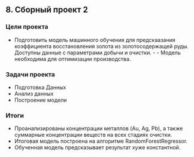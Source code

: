 ## 8. Сборный проект 2

### Цели проекта

- Подготовить модель машинного обучения для предскаазания коэффициента восстановления золота из золотосодержащей руды. Доступны данные с параметрами добычи и очистки. - - Модель необходима для оптимизации производства.

### Задачи проекта

- Подготовка Данных
- Анализ данных
- Построение модели

### Итоги

- Проанализированы концентрации металлов (Au, Ag, Pb), а также суммарные концентрации веществ на всех стадиях очистки.
- Итоговая модель построена на алгоритме RandomForestRegressor.
- Обученная модель предсказывает результат хуже константной.
